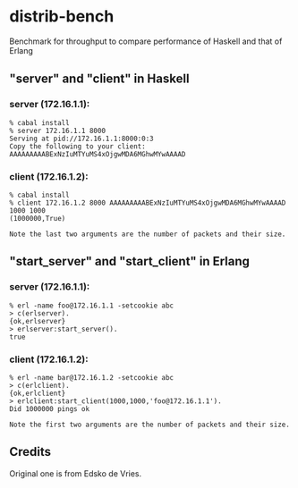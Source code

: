 # distrib-bench

Benchmark for throughput to compare performance of Haskell and
that of Erlang

## "server" and "client" in Haskell

### server (172.16.1.1):

    % cabal install
    % server 172.16.1.1 8000
    Serving at pid://172.16.1.1:8000:0:3
    Copy the following to your client:
    AAAAAAAAABExNzIuMTYuMS4xOjgwMDA6MGhwMYwAAAAD

### client (172.16.1.2):

    % cabal install 
    % client 172.16.1.2 8000 AAAAAAAAABExNzIuMTYuMS4xOjgwMDA6MGhwMYwAAAAD 1000 1000
    (1000000,True)

    Note the last two arguments are the number of packets and their size.

## "start_server" and "start_client" in Erlang

### server (172.16.1.1):

    % erl -name foo@172.16.1.1 -setcookie abc
    > c(erlserver).
    {ok,erlserver}
    > erlserver:start_server().
    true

### client (172.16.1.2):

    % erl -name bar@172.16.1.2 -setcookie abc
    > c(erlclient).
    {ok,erlclient}
    > erlclient:start_client(1000,1000,'foo@172.16.1.1').
    Did 1000000 pings ok

    Note the first two arguments are the number of packets and their size.

## Credits

Original one is from Edsko de Vries.
